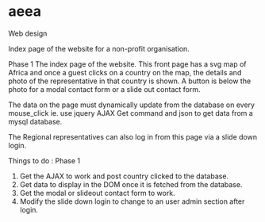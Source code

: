 # aeea
Web design

Index page of the website for a non-profit organisation. 

Phase 1
The index page of the website. This front page has a svg map of Africa and once a guest clicks on a country on the map, the details and photo of the representative in that country is shown. A button is below the photo for a modal contact form or a slide out contact form.

The data on the page must dynamically update from the database on every mouse_click ie. use jquery AJAX Get command and json to get data from a mysql database.

The Regional representatives can also log in from this page via a slide down login. 

Things to do : Phase 1
  1. Get the AJAX to work and post country clicked to the database.
  2. Get data to display in the DOM once it is fetched from the database.
  3. Get the modal or slideout contact form to work.
  4. Modify the slide down login to change to an user admin section after login.
  
